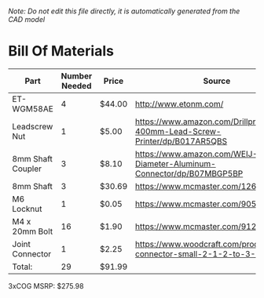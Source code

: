 ###### Note: Do not edit this file directly, it is automatically generated from the CAD model 
# Bill Of Materials 
 |Part|Number Needed|Price|Source| 
 |----|----------|-----|-----|
|ET-WGM58AE|4|$44.00|http://www.etonm.com/|
|Leadscrew Nut|1|$5.00|https://www.amazon.com/Drillpro-400mm-Lead-Screw-Printer/dp/B017AR5QBS|
|8mm Shaft Coupler|3|$8.10|https://www.amazon.com/WEIJ-Coupling-Diameter-Aluminum-Connector/dp/B07MBGP5BP|
|8mm Shaft|3|$30.69|https://www.mcmaster.com/1265k64|
|M6 Locknut|1|$0.05|https://www.mcmaster.com/90576a115|
|M4 x 20mm Bolt|16|$1.90|https://www.mcmaster.com/91239a152|
|Joint Connector|1|$2.25|https://www.woodcraft.com/products/joint-connector-small-2-1-2-to-3-1-4|
|Total: |29|$91.99| |

 3xCOG MSRP: $275.98